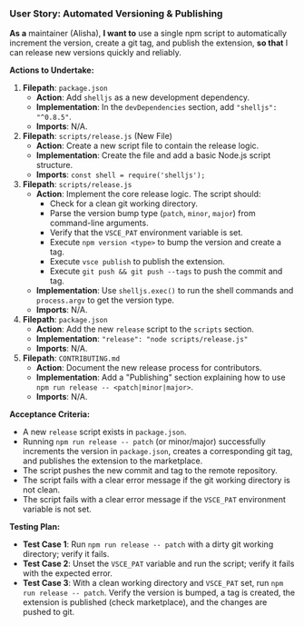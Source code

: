 ### User Story: Automated Versioning & Publishing
**As a** maintainer (Alisha), **I want to** use a single npm script to automatically increment the version, create a git tag, and publish the extension, **so that** I can release new versions quickly and reliably.

**Actions to Undertake:**
1.  **Filepath**: `package.json`
    -   **Action**: Add `shelljs` as a new development dependency.
    -   **Implementation**: In the `devDependencies` section, add `"shelljs": "^0.8.5"`.
    -   **Imports**: N/A.
2.  **Filepath**: `scripts/release.js` (New File)
    -   **Action**: Create a new script file to contain the release logic.
    -   **Implementation**: Create the file and add a basic Node.js script structure.
    -   **Imports**: `const shell = require('shelljs');`
3.  **Filepath**: `scripts/release.js`
    -   **Action**: Implement the core release logic. The script should:
        -   Check for a clean git working directory.
        -   Parse the version bump type (`patch`, `minor`, `major`) from command-line arguments.
        -   Verify that the `VSCE_PAT` environment variable is set.
        -   Execute `npm version <type>` to bump the version and create a tag.
        -   Execute `vsce publish` to publish the extension.
        -   Execute `git push && git push --tags` to push the commit and tag.
    -   **Implementation**: Use `shelljs.exec()` to run the shell commands and `process.argv` to get the version type.
    -   **Imports**: N/A.
4.  **Filepath**: `package.json`
    -   **Action**: Add the new `release` script to the `scripts` section.
    -   **Implementation**: `"release": "node scripts/release.js"`
    -   **Imports**: N/A.
5.  **Filepath**: `CONTRIBUTING.md`
    -   **Action**: Document the new release process for contributors.
    -   **Implementation**: Add a "Publishing" section explaining how to use `npm run release -- <patch|minor|major>`.
    -   **Imports**: N/A.

**Acceptance Criteria:**
-   A new `release` script exists in `package.json`.
-   Running `npm run release -- patch` (or minor/major) successfully increments the version in `package.json`, creates a corresponding git tag, and publishes the extension to the marketplace.
-   The script pushes the new commit and tag to the remote repository.
-   The script fails with a clear error message if the git working directory is not clean.
-   The script fails with a clear error message if the `VSCE_PAT` environment variable is not set.

**Testing Plan:**
-   **Test Case 1**: Run `npm run release -- patch` with a dirty git working directory; verify it fails.
-   **Test Case 2**: Unset the `VSCE_PAT` variable and run the script; verify it fails with the expected error.
-   **Test Case 3**: With a clean working directory and `VSCE_PAT` set, run `npm run release -- patch`. Verify the version is bumped, a tag is created, the extension is published (check marketplace), and the changes are pushed to git.
